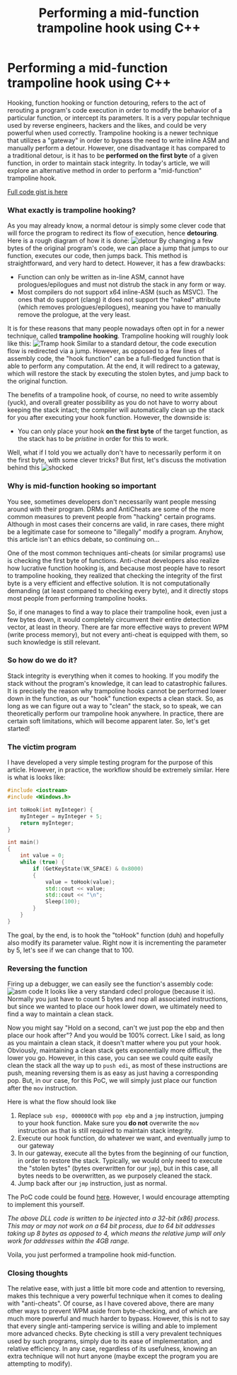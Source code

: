 ﻿---
layout: post
title: Performing a mid-function trampoline hook using C++
subheading: Is this the ultimate solution to bypass anti-tamper?
categories: [Projects, Reverse Engineering]
tags: [C++, Reverse Engineering, Hacking]
---

# Performing a mid-function trampoline hook using C++

Hooking, function hooking or function detouring, refers to the act of rerouting a program's code execution in order to modify the behavior of a particular function, or intercept its parameters. It is a very popular technique used by reverse engineers, hackers and the likes, and could be very powerful when used correctly. Trampoline hooking is a newer technique that utilizes a "gateway" in order to bypass the need to write inline ASM and manually perform a detour. However, one disadvantage it has compared to a traditional detour, is it has to be **performed on the first byte** of a given function, in order to maintain stack integrity. In today's article, we will explore an alternative method in order to perform a "mid-function" trampoline hook.

[Full code gist is here](https://gist.github.com/thebowenfeng/1af710c332b75c9195ed06eb9945e265)

### What exactly is trampoline hooking?
As you may already know, a normal detour is simply some clever code that will force the program to redirect its flow of execution, hence **detouring**. Here is a rough diagram of how it is done:
![detour](https://i.imgur.com/9HLPLsx.png)
By changing a few bytes of the original program's code, we can place a jump that jumps to our function, executes our code, then jumps back. This method is straightforward, and very hard to detect. However, it has a few drawbacks:
- Function can only be written as in-line ASM, cannot have prologues/epilogues and must not distrub the stack in any form or way.
- Most compilers do not support x64 inline-ASM (such as MSVC). The ones that do support (clang) it does not support the "naked" attribute (which removes prologues/epilogues), meaning you have to manually remove the prologue, at the very least.

It is for these reasons that many people nowadays often opt in for a newer technique, called **trampoline hooking**. Trampoline hooking will roughly look like this:
![Tramp hook](https://i.imgur.com/vquFLQd.png)
Similar to a standard detour, the code execution flow is redirected via a jump. However, as opposed to a few lines of assembly code, the "hook function" can be a full-fledged function that is able to perform any computation. At the end, it will redirect to a gateway, which will restore the stack by executing the stolen bytes, and jump back to the original function. 

The benefits of a trampoline hook, of course, no need to write assembly (yuck), and overall greater possibility as you do not have to worry about keeping the stack intact; the compiler will automatically clean up the stack for you after executing your hook function. However, the downside is:
- You can only place your hook **on the first byte** of the target function, as the stack has to be *pristine* in order for this to work.

Well, what if I told you we actually don't have to necessarily perform it on the first byte, with some clever tricks? 
But first, let's discuss the motivation behind this
![shocked](https://external-preview.redd.it/BiDC1ZxXOw4lP0nwG8WBEJcJ-paiZeF3qq2msUqTftU.jpg?auto=webp&s=95758fef805cfeb23ee971f1174c666284795dc2)
### Why is mid-function hooking so important
You see, sometimes developers don't necessarily want people messing around with their program. DRMs and AntiCheats are some of the more common measures to prevent people from "hacking" certain programs. Although in most cases their concerns are valid, in rare cases, there might be a legitimate case for someone to "illegally" modify a program. Anyhow, this article isn't an ethics debate, so continuing on...

One of the most common techniques anti-cheats (or similar programs) use is checking the first byte of functions. Anti-cheat developers also realize how lucrative function hooking is, and because most people have to resort to trampoline hooking, they realized that checking the integrity of the first byte is a very efficient and effective solution. It is not computationally demanding (at least compared to checking every byte), and it directly stops most people from performing trampoline hooks. 

So, if one manages to find a way to place their trampoline hook, even just a few bytes down, it would completely circumvent their entire detection vector, at least in theory. There are far more effective ways to prevent WPM (write process memory), but not every anti-cheat is equipped with them, so such knowledge is still relevant.

### So how do we do it?
Stack integrity is everything when it comes to hooking. If you modify the stack without the program's knowledge, it can lead to catastrophic failures. It is precisely the reason why trampoline hooks cannot be performed lower down in the function, as our "hook" function expects a clean stack. So, as long as we can figure out a way to "clean" the stack, so to speak, we can theoretically perform our trampoline hook anywhere. In practice, there are certain soft limitations, which will become apparent later. So, let's get started!

### The victim program
I have developed a very simple testing program for the purpose of this article. However, in practice, the workflow should be extremely similar. Here is what is looks like:

```cpp
#include <iostream>
#include <Windows.h>

int toHook(int myInteger) {
    myInteger = myInteger + 5;
    return myInteger;
}

int main()
{
    int value = 0;
    while (true) {
        if (GetKeyState(VK_SPACE) & 0x8000)
        {
            value = toHook(value);
            std::cout << value;
            std::cout << "\n";
            Sleep(100);
        }
    }
}
```

The goal, by the end, is to hook the "toHook" function (duh) and hopefully also modify its parameter value. Right now it is incrementing the parameter by 5, let's see if we can change that to 100.

### Reversing the function
Firing up a debugger, we can easily see the function's assembly code:
![asm code](https://i.imgur.com/XKtnEYu.png)
It looks like a very standard cdecl prologue (because it is). Normally you just have to count 5 bytes and nop all associated instructions, but since we wanted to place our hook lower down, we ultimately need to find a way to maintain a clean stack.

Now you might say "Hold on a second, can't we just pop the ebp and then place our hook after"? And you would be 100% correct. Like I said, as long as you maintain a clean stack, it doesn't matter where you put your hook. Obviously, maintaining a clean stack gets exponentially more difficult, the lower you go. However, in this case, you can see we could quite easily clean the stack all the way up to `push edi`, as most of these instructions are push, meaning reversing them is as easy as just having a corresponding pop. But, in our case, for this PoC, we will simply just place our function after the `mov` instruction.

Here is what the flow should look like
1. Replace `sub esp, 000000C0` with `pop ebp` and a `jmp` instruction, jumping to your hook function. Make sure you **do not** overwrite the `mov` instruction as that is still required to maintain stack integrity.
2. Execute our hook function, do whatever we want, and eventually jump to our gateway
3. In our gateway, execute all the bytes from the beginning of our function, in order to restore the stack. Typically, we would only need to execute the "stolen bytes" (bytes overwritten for our `jmp`), but in this case, all bytes needs to be overwritten, as we purposely cleaned the stack.
4. Jump back after our `jmp` instruction, just as normal.

The PoC code could be found [here](https://gist.github.com/thebowenfeng/1af710c332b75c9195ed06eb9945e265). However, I would encourage attempting to implement this yourself. 

*The above DLL code is written to be injected into a 32-bit (x86) process. This may or may not work on a 64 bit process, due to 64 bit addresses taking up 8 bytes as opposed to 4, which means the relative jump will only work for addresses within the 4GB range.*

Voila, you just performed a trampoline hook mid-function.

### Closing thoughts
The relative ease, with just a little bit more code and attention to reversing, makes this technique a very powerful technique when it comes to dealing with "anti-cheats". Of course, as I have covered above, there are many other ways to prevent WPM aside from byte-checking, and of which are much more powerful and much harder to bypass. However, this is not to say that every single anti-tampering service is willing and able to implement more advanced checks. Byte checking is still a very prevalent techniques used by such programs, simply due to its ease of implementation, and relative efficiency. In any case, regardless of its usefulness, knowing an extra technique will not hurt anyone (maybe except the program you are attempting to modify).




